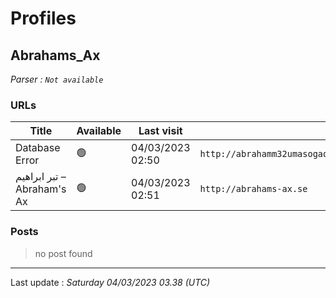 # Profiles

## **Abrahams_Ax**


_Parser : `Not available`_

### URLs
| Title | Available | Last visit | fqdn | Screenshot 
|---|---|---|---|---|
| Database Error | 🟢 | 04/03/2023 02:50 | `http://abrahamm32umasogaqojib3ey2w2nwoafffrguq43tsyke4s3fz3w4yd.onion` | <a href="https://www.ransomware.live/screenshots/abrahamm32umasogaqojib3ey2w2nwoafffrguq43tsyke4s3fz3w4yd-onion.png" target=_blank>📸</a> | 
| تبر ابراهیم – Abraham's Ax | 🟢 | 04/03/2023 02:51 | `http://abrahams-ax.se` | <a href="https://www.ransomware.live/screenshots/abrahams-ax-se.png" target=_blank>📸</a> | 

### Posts

> no post found


 --- 


Last update : _Saturday 04/03/2023 03.38 (UTC)_
